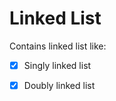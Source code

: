 Linked List
===========

Contains linked list like:
- [x] Singly linked list
- [x] Doubly linked list


